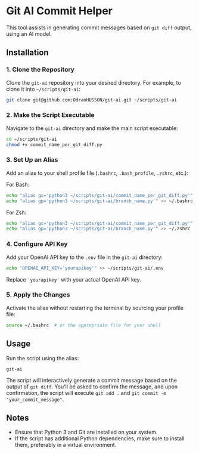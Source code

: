 # Git AI Commit Helper

This tool assists in generating commit messages based on `git diff` output, using an AI model.

## Installation

### 1. Clone the Repository

Clone the `git-ai` repository into your desired directory. For example, to clone it into `~/scripts/git-ai`:

```bash
git clone git@github.com:OdranHUSSON/git-ai.git ~/scripts/git-ai
```

### 2. Make the Script Executable

Navigate to the `git-ai` directory and make the main script executable:

```bash
cd ~/scripts/git-ai
chmod +x commit_name_per_git_diff.py
```

### 3. Set Up an Alias

Add an alias to your shell profile file (`.bashrc`, `.bash_profile`, `.zshrc`, etc.):

For Bash:
```bash
echo "alias gc='python3 ~/scripts/git-ai/commit_name_per_git_diff.py'" >> ~/.bashrc
echo "alias gp='python3 ~/scripts/git-ai/branch_name.py'" >> ~/.bashrc
```

For Zsh:
```zsh
echo "alias gc='python3 ~/scripts/git-ai/commit_name_per_git_diff.py'" >> ~/.zshrc
echo "alias gp='python3 ~/scripts/git-ai/branch_name.py'" >> ~/.zshrc
```

### 4. Configure API Key

Add your OpenAI API key to the `.env` file in the `git-ai` directory:

```bash
echo "OPENAI_API_KEY='yourapikey'" >> ~/scripts/git-ai/.env
```

Replace `'yourapikey'` with your actual OpenAI API key.

### 5. Apply the Changes

Activate the alias without restarting the terminal by sourcing your profile file:

```bash
source ~/.bashrc  # or the appropriate file for your shell
```

## Usage

Run the script using the alias:

```
git-ai
```

The script will interactively generate a commit message based on the output of `git diff`. You'll be asked to confirm the message, and upon confirmation, the script will execute `git add .` and `git commit -m "your_commit_message"`.

## Notes

- Ensure that Python 3 and Git are installed on your system.
- If the script has additional Python dependencies, make sure to install them, preferably in a virtual environment.
